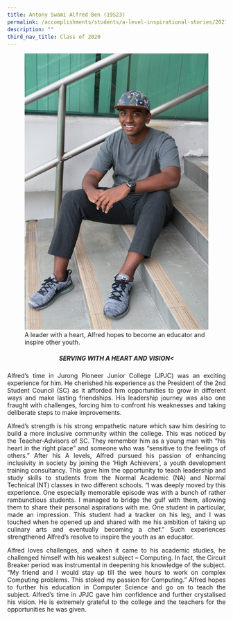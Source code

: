 ```yaml
---
title: Antony Swami Alfred Ben (19S23)
permalink: /accomplishments/students/a-level-inspirational-stories/2021/antony/
description: ""
third_nav_title: Class of 2020
---
```

<figure>
<img src="/images/Alfred.jpg">
<figcaption>
	A leader with a heart, Alfred hopes to become an educator and inspire other youth.</figcaption>
</figure>

<div align=justify>

<center><h5>SERVING WITH A HEART AND VISION<</h5></center>

<p>
Alfred’s time in Jurong Pioneer Junior College (JPJC) was an exciting experience for him. He cherished his experience as the President of the 2nd Student Council (SC) as it afforded him opportunities to grow in different ways and make lasting friendships. His leadership journey was also one fraught with challenges, forcing him to confront his weaknesses and taking deliberate steps to make improvements.</p>

<p>
Alfred’s strength is his strong empathetic nature which saw him desiring to build a more inclusive community within the college. This was noticed by the Teacher-Advisors of SC. They remember him as a young man with “his heart in the right place” and someone who was “sensitive to the feelings of others.” After his A levels, Alfred pursued his passion of enhancing inclusivity in society by joining the ‘High Achievers’, a youth development training consultancy. This gave him the opportunity to teach leadership and study skills to students from the Normal Academic (NA) and Normal Technical (NT) classes in two different schools. “I was deeply moved by this experience. One especially memorable episode was with a bunch of rather rambunctious students. I managed to bridge the gulf with them, allowing them to share their personal aspirations with me. One student in particular, made an impression. This student had a tracker on his leg, and I was touched when he opened up and shared with me his ambition of taking up culinary arts and eventually becoming a chef.” Such experiences strengthened Alfred’s resolve to inspire the youth as an educator.</p>

<p>
Alfred loves challenges, and when it came to his academic studies, he challenged himself with his weakest subject – Computing. In fact, the Circuit Breaker period was instrumental in deepening his knowledge of the subject. “My friend and I would stay up till the wee hours to work on complex Computing problems. This stoked my passion for Computing.” Alfred hopes to further his education in Computer Science and go on to teach the subject. Alfred’s time in JPJC gave him confidence and further crystalised his vision. He is extremely grateful to the college and the teachers for the opportunities he was given.</p>